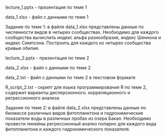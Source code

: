 lecture_1.pptx - призентация по теме 1

data_1.xlsx - файл с данными по теме 1

Задание по теме 1: в файле data_1.xlsx представлены данные по численности видов в четырех сообществах. Необходимо для каждого сообщества вычислить индекс альфа разнообразия, индекс Шеннона и индекс Симпсона. Построить для каждого из четырех сообщества кривые обилия.

lecture_2.pptx - призентация по теме 2

data_2.xlsx  - файл с данными по теме 2

data_2.txt - файл с данными по теме 2 в текстовом формате

R_script_2.txt - скрипт для языка программирования R по теме 2, содержит варианты дисперсионного. корреляционного и регрессионного анализа

Задание по теме 2: в файле data_2.xlsx представлены данные по биомассе различных видов фитопланктона и гидрохимические показатели воды в различных пробах из озера Бакал. Необходимо провести линейны регрессионный анализ попарно для каждого вида фитопланктона и каждого гидрохимического показателя.

